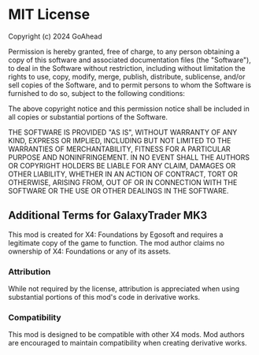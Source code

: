 # MIT License

Copyright (c) 2024 GoAhead

Permission is hereby granted, free of charge, to any person obtaining a copy
of this software and associated documentation files (the "Software"), to deal
in the Software without restriction, including without limitation the rights
to use, copy, modify, merge, publish, distribute, sublicense, and/or sell
copies of the Software, and to permit persons to whom the Software is
furnished to do so, subject to the following conditions:

The above copyright notice and this permission notice shall be included in all
copies or substantial portions of the Software.

THE SOFTWARE IS PROVIDED "AS IS", WITHOUT WARRANTY OF ANY KIND, EXPRESS OR
IMPLIED, INCLUDING BUT NOT LIMITED TO THE WARRANTIES OF MERCHANTABILITY,
FITNESS FOR A PARTICULAR PURPOSE AND NONINFRINGEMENT. IN NO EVENT SHALL THE
AUTHORS OR COPYRIGHT HOLDERS BE LIABLE FOR ANY CLAIM, DAMAGES OR OTHER
LIABILITY, WHETHER IN AN ACTION OF CONTRACT, TORT OR OTHERWISE, ARISING FROM,
OUT OF OR IN CONNECTION WITH THE SOFTWARE OR THE USE OR OTHER DEALINGS IN THE
SOFTWARE.

## Additional Terms for GalaxyTrader MK3

This mod is created for X4: Foundations by Egosoft and requires a legitimate
copy of the game to function. The mod author claims no ownership of X4: Foundations
or any of its assets.

### Attribution
While not required by the license, attribution is appreciated when using substantial
portions of this mod's code in derivative works.

### Compatibility
This mod is designed to be compatible with other X4 mods. Mod authors are encouraged
to maintain compatibility when creating derivative works. 